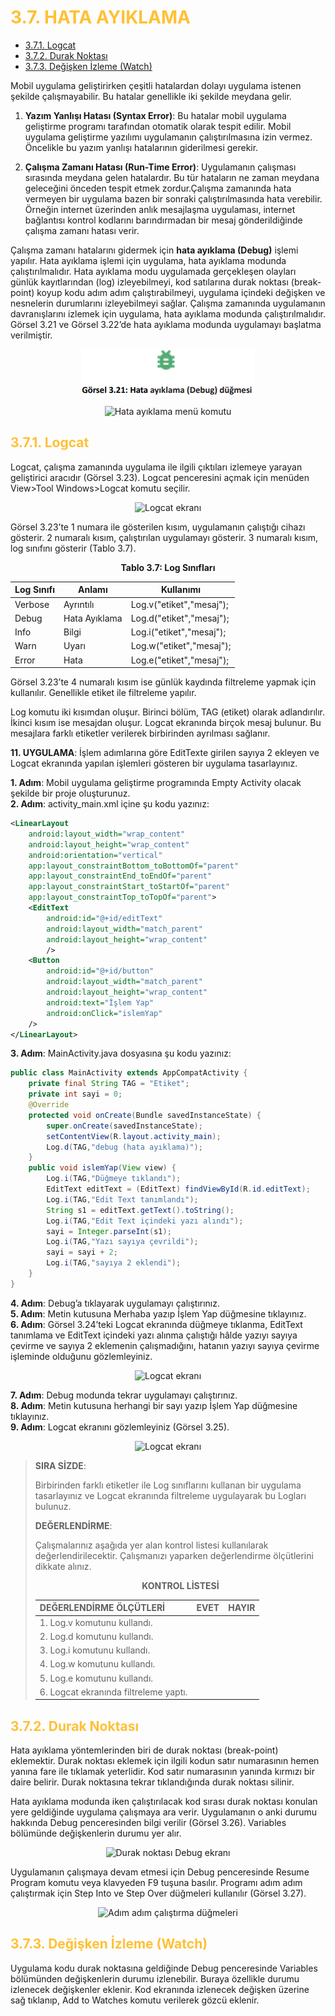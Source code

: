 <h1 style="color:#ffc034">3.7. HATA AYIKLAMA</h1>

- <a href="#3.7.1.">3.7.1. Logcat</a>
- <a href="#3.7.2.">3.7.2. Durak Noktası</a>
- <a href="#3.7.3.">3.7.3. Değişken İzleme (Watch)</a>

Mobil uygulama geliştirirken çeşitli hatalardan dolayı uygulama istenen şekilde çalışmayabilir. Bu hatalar genellikle iki şekilde meydana gelir.

   1. **Yazım Yanlışı Hatası (Syntax Error)**: Bu hatalar mobil uygulama geliştirme programı tarafından otomatik olarak tespit edilir. Mobil uygulama geliştirme yazılımı uygulamanın çalıştırılmasına izin vermez. Öncelikle bu yazım yanlışı hatalarının giderilmesi gerekir.

   2. **Çalışma Zamanı Hatası (Run-Time Error)**: Uygulamanın çalışması sırasında meydana gelen hatalardır. Bu tür hataların ne zaman meydana geleceğini önceden tespit etmek zordur.Çalışma zamanında hata vermeyen bir uygulama bazen bir sonraki çalıştırılmasında hata verebilir. Örneğin internet üzerinden anlık mesajlaşma uygulaması, internet bağlantısı kontrol kodlarını barındırmadan bir mesaj gönderildiğinde çalışma zamanı hatası verir.

Çalışma zamanı hatalarını gidermek için **hata ayıklama (Debug)** işlemi yapılır. Hata ayıklama işlemi için uygulama, hata ayıklama modunda çalıştırılmalıdır. Hata ayıklama modu uygulamada gerçekleşen olayları günlük kayıtlarından (log) izleyebilmeyi, kod satılarına durak noktası (break-point) koyup kodu adım adım çalıştırabilmeyi, uygulama içindeki değişken ve nesnelerin durumlarını izleyebilmeyi sağlar. Çalışma zamanında uygulamanın davranışlarını izlemek için uygulama, hata ayıklama modunda çalıştırılmalıdır. Görsel 3.21 ve Görsel 3.22’de hata ayıklama modunda uygulamayı başlatma verilmiştir.
<div style="display:block;text-align:center">

![Hata ayıklama (Debug) düğmesi](./temel-komutlar/gorsel-3.21-hata-ayiklama-debug-dugmesi.png)
</div>
<div style="display:block;text-align:center">

![Hata ayıklama menü komutu](./temel-komutlar/gorsel-3.22-hata-ayiklama-menu-komutu.png)
</div>

<h2 id="3.7.1." style="color:#ffc034">3.7.1. Logcat</h2>

Logcat, çalışma zamanında uygulama ile ilgili çıktıları izlemeye yarayan geliştirici aracıdır (Görsel 3.23). Logcat penceresini açmak için menüden View>Tool Windows>Logcat komutu seçilir.
<div style="display:block;text-align:center">

![Logcat ekranı](./temel-komutlar/gorsel-3.23-logcat-ekrani.png)
</div>

Görsel 3.23’te 1 numara ile gösterilen kısım, uygulamanın çalıştığı cihazı gösterir. 2 numaralı kısım, çalıştırılan uygulamayı gösterir. 3 numaralı kısım, log sınıfını gösterir (Tablo 3.7).

<div style="font-weight:bold;text-align:center">Tablo 3.7: Log Sınıfları</div>

| Log Sınıfı | Anlamı        | Kullanımı                |
| ---------- | ------------- | ------------------------ |
| Verbose    | Ayrıntılı     | Log.v("etiket","mesaj"); |
| Debug      | Hata Ayıklama | Log.d("etiket","mesaj"); |
| Info       | Bilgi         | Log.i("etiket","mesaj"); |
| Warn       | Uyarı         | Log.w("etiket","mesaj"); |
| Error      | Hata          | Log.e("etiket","mesaj"); |

Görsel 3.23’te 4 numaralı kısım ise günlük kaydında filtreleme yapmak için kullanılır. Genellikle etiket ile filtreleme yapılır. 

Log komutu iki kısımdan oluşur. Birinci bölüm, TAG (etiket) olarak adlandırılır. İkinci kısım ise mesajdan oluşur. Logcat ekranında birçok mesaj bulunur. Bu mesajlara farklı etiketler verilerek birbirinden ayrılması sağlanır.

**11. UYGULAMA**: İşlem adımlarına göre EditTexte girilen sayıya 2 ekleyen ve Logcat
ekranında yapılan işlemleri gösteren bir uygulama tasarlayınız.

**1. Adım**: Mobil uygulama geliştirme programında Empty Activity olacak şekilde bir proje oluşturunuz.\
**2. Adım**: activity_main.xml içine şu kodu yazınız:

```xml
<LinearLayout
    android:layout_width="wrap_content"
    android:layout_height="wrap_content"
    android:orientation="vertical"
    app:layout_constraintBottom_toBottomOf="parent"
    app:layout_constraintEnd_toEndOf="parent"
    app:layout_constraintStart_toStartOf="parent"
    app:layout_constraintTop_toTopOf="parent">
    <EditText
        android:id="@+id/editText"
        android:layout_width="match_parent"
        android:layout_height="wrap_content"
        />
    <Button
        android:id="@+id/button"
        android:layout_width="match_parent"
        android:layout_height="wrap_content"
        android:text="İşlem Yap"
        android:onClick="islemYap"
    />
</LinearLayout>
```

**3. Adım**: MainActivity.java dosyasına şu kodu yazınız:

```java
public class MainActivity extends AppCompatActivity {
    private final String TAG = "Etiket";
    private int sayi = 0;
    @Override
    protected void onCreate(Bundle savedInstanceState) {
        super.onCreate(savedInstanceState);
        setContentView(R.layout.activity_main);
        Log.d(TAG,"debug (hata ayıklama)");
    }
    public void islemYap(View view) {
        Log.i(TAG,"Düğmeye tıklandı");
        EditText editText = (EditText) findViewById(R.id.editText);
        Log.i(TAG,"Edit Text tanımlandı");
        String s1 = editText.getText().toString();
        Log.i(TAG,"Edit Text içindeki yazı alındı");
        sayi = Integer.parseInt(s1);
        Log.i(TAG,"Yazı sayıya çevrildi");
        sayi = sayi + 2;
        Log.i(TAG,"sayıya 2 eklendi");
    }
}
```

**4. Adım**: Debug’a tıklayarak uygulamayı çalıştırınız.\
**5. Adım**: Metin kutusuna Merhaba yazıp İşlem Yap düğmesine tıklayınız.\
**6. Adım**: Görsel 3.24’teki Logcat ekranında düğmeye tıklanma, EditText tanımlama ve EditText içindeki yazı alınma çalıştığı hâlde yazıyı sayıya çevirme ve sayıya 2 eklemenin çalışmadığını, hatanın yazıyı sayıya çevirme işleminde olduğunu gözlemleyiniz.

<div style="display:block;text-align:center">

![Logcat ekranı](./temel-komutlar/gorsel-3.24-logcat-ekrani.png)
</div>

**7. Adım**: Debug modunda tekrar uygulamayı çalıştırınız.\
**8. Adım**: Metin kutusuna herhangi bir sayı yazıp İşlem Yap düğmesine tıklayınız.\
**9. Adım**: Logcat ekranını gözlemleyiniz (Görsel 3.25).

<div style="display:block;text-align:center">

![Logcat ekranı](./temel-komutlar/gorsel-3.25-logcat-ekrani.png)
</div>

>**SIRA SİZDE**:
>
>Birbirinden farklı etiketler ile Log sınıflarını kullanan bir uygulama tasarlayınız ve Logcat ekranında filtreleme uygulayarak bu Logları bulunuz.
>
>**DEĞERLENDİRME**:
>
>Çalışmalarınız aşağıda yer alan kontrol listesi kullanılarak değerlendirilecektir. Çalışmanızı yaparken değerlendirme ölçütlerini dikkate alınız.
>
><div style="text-align:center;"><b>KONTROL LİSTESİ</b></div>
>
>| DEĞERLENDİRME ÖLÇÜTLERİ               | EVET | HAYIR |
>| :------------------------------------- | ---- | ----- |
>| 1. Log.v komutunu kullandı.           |
>| 2. Log.d komutunu kullandı.           |
>| 3. Log.i komutunu kullandı.           |
>| 4. Log.w komutunu kullandı.           |
>| 5. Log.e komutunu kullandı.           |
>| 6. Logcat ekranında filtreleme yaptı. |

<h2 id="3.7.2." style="color:#ffc034">3.7.2. Durak Noktası</h2>

Hata ayıklama yöntemlerinden biri de durak noktası (break-point) eklemektir. Durak noktası eklemek için ilgili kodun satır numarasının hemen yanına fare ile tıklamak yeterlidir. Kod satır numarasının yanında kırmızı bir daire belirir. Durak noktasına tekrar tıklandığında durak noktası silinir.

Hata ayıklama modunda iken çalıştırılacak kod sırası durak noktası konulan yere geldiğinde uygulama çalışmaya ara verir. Uygulamanın o anki durumu hakkında Debug penceresinden bilgi verilir (Görsel 3.26). Variables bölümünde değişkenlerin durumu yer alır. 
<div style="display:block;text-align:center">

![Durak noktası Debug ekranı](./temel-komutlar/gorsel-3.26-durak-noktasi-debug-ekrani.png)
</div>

Uygulamanın çalışmaya devam etmesi için Debug penceresinde Resume Program komutu veya klavyeden F9 tuşuna basılır. Programı adım adım çalıştırmak için Step Into ve Step Over düğmeleri kullanılır (Görsel 3.27).
<div style="display:block;text-align:center">

![Adım adım çalıştırma düğmeleri](./temel-komutlar/gorsel-3.27-adim-adim-calistirma-dugmeleri.png)
</div>

<h2 id="3.7.3." style="color:#ffc034">3.7.3. Değişken İzleme (Watch)</h2>

Uygulama kodu durak noktasına geldiğinde Debug penceresinde Variables bölümünden değişkenlerin durumu izlenebilir. Buraya özellikle durumu izlenecek değişkenler eklenir. Kod ekranında izlenecek değişken üzerine sağ tıklanıp, Add to Watches komutu verilerek gözcü eklenir. 